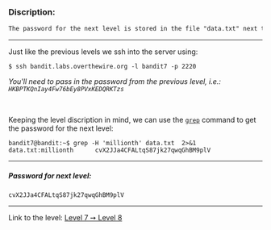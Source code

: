 ### Discription:
```txt
The password for the next level is stored in the file "data.txt" next to the word "millionth"
```

---

Just like the previous levels we ssh into the server using:
```shell
$ ssh bandit.labs.overthewire.org -l bandit7 -p 2220
```

_You'll need to pass in the password from the previous level, i.e.: `HKBPTKQnIay4Fw76bEy8PVxKEDQRKTzs`_

<br>

Keeping the level discription in mind, we can use the [`grep`](grep) command to get the password for the next level:

```shell
bandit7@bandit:~$ grep -H 'millionth' data.txt  2>&1
data.txt:millionth      cvX2JJa4CFALtqS87jk27qwqGhBM9plV
```

---

##### Password for next level:
    cvX2JJa4CFALtqS87jk27qwqGhBM9plV

---

Link to the level: [Level 7 ➙ Level 8](https://overthewire.org/wargames/bandit/bandit8.html)


[grep]: https://linux.die.net/man/1/grep
